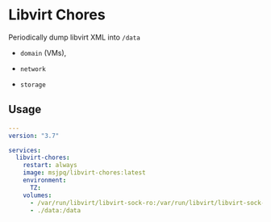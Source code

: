 # Libvirt Chores

Periodically dump libvirt XML into `/data`

- `domain` (VMs),

- `network`

- `storage`

## Usage

```yaml
---
version: "3.7"

services:
  libvirt-chores:
    restart: always
    image: msjpq/libvirt-chores:latest
    environment:
      TZ:
    volumes:
      - /var/run/libvirt/libvirt-sock-ro:/var/run/libvirt/libvirt-sock-ro:ro
      - ./data:/data
```
